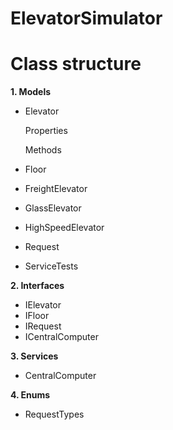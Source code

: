 # ElevatorSimulator

# Class structure

**1. Models**

* Elevator

	Properties
	
	Methods

* Floor
* FreightElevator
* GlassElevator
* HighSpeedElevator
* Request
* ServiceTests

**2. Interfaces**

* IElevator
* IFloor
* IRequest
* ICentralComputer

**3. Services**

* CentralComputer

**4. Enums**

* RequestTypes